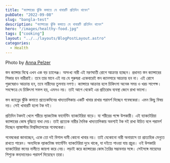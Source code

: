 ```yaml
---
title: "ক্যান্সারের ঝুঁকি কমাতে যে খাবারটি প্রতিদিন খাবেন"
pubDate: "2022-09-08"
slug: "bangla-test"
description: "ক্যান্সারের ঝুঁকি কমাতে যে খাবারটি প্রতিদিন খাবেন"
hero: "/images/healthy-food.jpg"
tags: ["cooking"]
layout: "../../layouts/BlogPostLayout.astro"
categories:
  - Health
---
```


Photo by <a rel="nofollow" href="https://unsplash.com/@annapelzer?utm_source=unsplash&utm_medium=referral&utm_content=creditCopyText">Anna Pelzer</a>
  
  
স্তন ক্যান্সার বিশ্বে এখন এক বড় চ্যালেঞ্জ। অসংখ্য নারী এই মরণঘাতী রোগে আক্রান্ত হচ্ছেন। প্রধানত স্তন ক্যান্সারের শিকার হন নারীরাই। তবে তার মানে এই নয় যে পুরুষরা একেবারেই স্তন ক্যানসারে আক্রান্ত হন না। এই রোগে পুরুষেরাও আক্রান্ত হন, তবে নারীদের তুলনায় নগণ্য। ক্যান্সারে আক্রান্ত হলে চিকিৎসা অনেক
সময় ও খরচ সাপেক্ষ। সবক্ষেত্রে যে চিকিৎসা সফল হয়, এমনও নয়। তাই আগে থেকেই এর প্রতিরোধ ব্যবস্থা জেনে রাখা ভালো।

স্তন ক্যান্রে্র ঝুঁকি কমাতে প্রত্যেকদিনের খাদ্যতালিকায় একটি খাবার রাখার পরামর্শ দিচ্ছেন গবেষকেরা। এমন কিছু বিষয় নয়। সেই খাবারটি হলো টক দই।

প্রতিদিন টকদই খেলে শরীরে ল্যাকটোজ ফার্মেন্টিং ব্যাকটেরিয়া বাড়ে। যা শরীরের পক্ষে উপকারী। এই ব্যাকটেরিয়া ক্যান্সারের কোষ বৃদ্ধিতে বাধা দেয়। তাই প্রত্যেক নারীর দৈনিক খাদ্যতালিকায় অবশ্যই টক দই রাখা উচিত বলে পরামর্শ দিচ্ছেন ল্যাঙ্কাস্টার বিশ্ববিদ্যালয়ের গবেষকেরা।

গবেষকেরা জানাচ্ছেন, একে তো দই বিশাল দামী কোনো খাবার নয়। তাই যেকোনো নারী অনায়াসে তা প্রাত্যহিক মেনুতে রাখতে পারেন। অন্যদিকে ল্যাকটোজ ফার্মেন্টিং ব্যাকটেরিয়া দুধে থাকে, যা দইতে পাওয়া যায় প্রচুর। ওই উপকারি ব্যাকটেরিয়া স্তনের নালীতে জায়গা করে নেয়। লড়াই করে ক্যান্সারের কোষ তৈরির সম্ভাবনার সঙ্গে। সেইসঙ্গে মায়েদের শিশুকে স্তন্যদানেরও পরামর্শ দিয়েছেন তারা।
